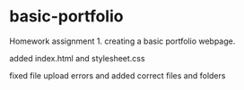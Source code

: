# basic-portfolio
Homework assignment 1. creating a basic portfolio webpage.


added index.html and stylesheet.css

fixed file upload errors and added correct files and folders
